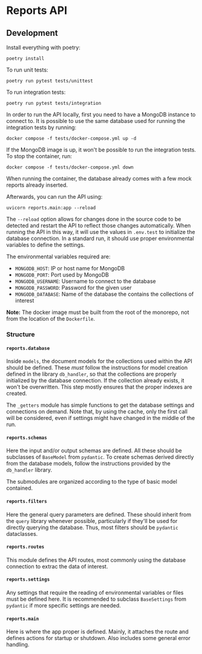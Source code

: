 # Reports API

## Development

Install everything with poetry:
```commandline
poetry install
```

To run unit tests:
```commandline
poetry run pytest tests/unittest
```

To run integration tests:
```commandline
poetry run pytest tests/integration
```

In order to run the API locally, first you need to have
a MongoDB instance to connect to. It is possible to use the same 
database used for running the integration tests by running:
```commandline
docker compose -f tests/docker-compose.yml up -d
```
If the MongoDB image is up, it won't be possible to run the integration 
tests. To stop the container, run:
```commandline
docker compose -f tests/docker-compose.yml down
```
When running the container, the database already comes with a few
mock reports already inserted.

Afterwards, you can run the API using:
```commandline
uvicorn reports.main:app --reload
```
The `--reload` option allows for changes done in the source code to
be detected and restart the API to reflect those changes automatically.
When running the API in this way, it will use the values in `.env.test`
to initialize the database connection. In a standard run, it should use 
proper environmental variables to define the settings.

The environmental variables required are:
* `MONGODB_HOST`: IP or host name for MongoDB
* `MONGODB_PORT`: Port used by MongoDB
* `MONGODB_USERNAME`: Username to connect to the database
* `MONGODB_PASSWORD`: Password for the given user
* `MONGODB_DATABASE`: Name of the database the contains the collections of interest

**Note:** The docker image must be built from the root of the monorepo, 
not from the location of the `Dockerfile`.

### Structure

#### `reports.database`

Inside `models`, the document models for the collections used 
within the API should be defined. These *must* follow the instructions 
for model creation defined in the library `db_handler`, so that the 
collections are properly initialized by the database connection.
If the collection already exists, it won't be overwritten. This step
mostly ensures that the proper indexes are created.

The `_getters` module has simple functions to get the 
database settings and connections on demand. Note that, by using the cache,
only the first call will be considered, even if settings might have changed
in the middle of the run.

#### `reports.schemas`

Here the input and/or output schemas are defined.
All these should be subclasses of `BaseModel` from `pydantic`. To create
schemas derived directly from the database models, follow the instructions 
provided by the `db_handler` library.

The submodules are organized according to the type of basic model contained.

#### `reports.filters`

Here the general query parameters are defined. These 
should inherit from the `query` library whenever possible, particularly 
if they'll be used for directly querying the database. Thus, most
filters should be `pydantic` dataclasses.

#### `reports.routes`

This module defines the API routes, most commonly using the database
connection to extrac the data of interest.

#### `reports.settings`

Any settings that require the reading of environmental variables or files
must be defined here. It is recommended to subclass `BaseSettings` from 
`pydantic` if more specific settings are needed.

#### `reports.main`

Here is where the app proper is defined. Mainly, it attaches the route and
defines actions for startup or shutdown. Also includes some general error 
handling.
